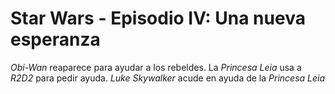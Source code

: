 # Star Wars - Episodio IV: Una nueva esperanza

*Obi-Wan* reaparece para ayudar a los rebeldes.
La *Princesa Leia* usa a *R2D2* para pedir ayuda.
*Luke Skywalker* acude en ayuda de la *Princesa Leia*



